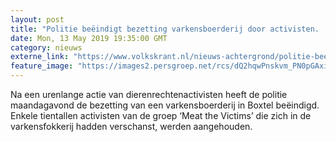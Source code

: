 ```yaml
---
layout: post
title: "Politie beëindigt bezetting varkensboerderij door activisten. ‘Dit zal niet de laatste actie zijn’"
date: Mon, 13 May 2019 19:35:00 GMT
category: nieuws
externe_link: "https://www.volkskrant.nl/nieuws-achtergrond/politie-beeindigt-bezetting-varkensboerderij-door-activisten-dit-zal-niet-de-laatste-actie-zijn~bc37f750/"
feature_image: "https://images2.persgroep.net/rcs/dQ2hqwPnskvm_PN0pGAxi8enRy4/diocontent/148272034/_crop/124/254/2979/2981/_fill/320/320?appId=93a17a8fd81db0de025c8abd1cca1279&quality=0.85"
---
```


Na een urenlange actie van dierenrechtenactivisten heeft de politie maandagavond de bezetting van een varkensboerderij in Boxtel beëindigd. Enkele tientallen activisten van de groep ‘Meat the Victims’ die zich in de varkensfokkerij hadden verschanst, werden aangehouden.
